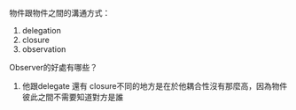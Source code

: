 
物件跟物件之間的溝通方式：

1. delegation
2. closure
3. observation

Observer的好處有哪些？

1. 他跟delegate 還有 closure不同的地方是在於他耦合性沒有那麼高，因為物件彼此之間不需要知道對方是誰